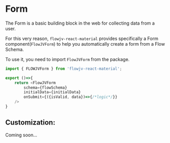 # Form

The Form is a basic building block in the web for collecting data from a user. 

For this very reason, `flowjv-react-material` provides specifically a Form component\(`FlowJVForm`\) to help you automatically create a form from a Flow Schema.

To use it, you need to import `FlowJVForm` from the package.

```javascript
import { FLOWJVForm } from 'flowjv-react-material';

export ()=>{
    return <FlowJVForm
        schema={flowSchema}
        initialData={initialData}
        onSubmit={({isValid, data})=>{/*logic*/}}
    />
}
```

## Customization:

Coming soon...

